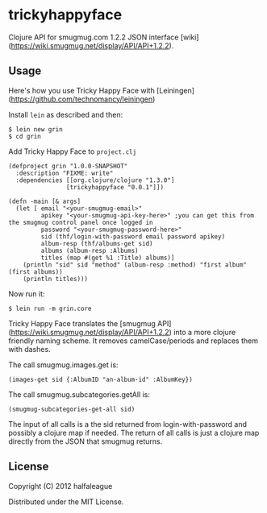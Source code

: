 # trickyhappyface

Clojure API for smugmug.com 1.2.2 JSON interface [wiki] (https://wiki.smugmug.net/display/API/API+1.2.2).

## Usage

Here's how you use Tricky Happy Face with [Leiningen] (https://github.com/technomancy/leiningen)

Install `lein` as described and then:

    $ lein new grin
    $ cd grin

Add Tricky Happy Face to `project.clj`

    (defproject grin "1.0.0-SNAPSHOT"
      :description "FIXME: write"
      :dependencies [[org.clojure/clojure "1.3.0"]
                    [trickyhappyface "0.0.1"]])

    (defn -main [& args]
      (let [ email "<your-smugmug-email>"
             apikey "<your-smugmug-api-key-here>" ;you can get this from the smugmug control panel once logged in
             password "<your-smugmug-password-here>"
             sid (thf/login-with-password email password apikey)
             album-resp (thf/albums-get sid)
             albums (album-resp :Albums)
             titles (map #(get %1 :Title) albums)]
        (println "sid" sid "method" (album-resp :method) "first album" (first albums))
        (println titles)))

Now run it:

    $ lein run -m grin.core

Tricky Happy Face translates the [smugmug API] (https://wiki.smugmug.net/display/API/API+1.2.2) into a more clojure friendly naming scheme.
It removes camelCase/periods and replaces them with dashes.

The call smugmug.images.get is:

    (images-get sid {:AlbumID "an-album-id" :AlbumKey})

The call smugmug.subcategories.getAll is:

    (smugmug-subcategories-get-all sid) 

The input of all calls is a the sid returned from login-with-password and possibly a clojure map if needed.
The return of all calls is just a clojure map directly from the JSON that smugmug returns.

## License

Copyright (C) 2012 halfaleague

Distributed under the MIT License.
